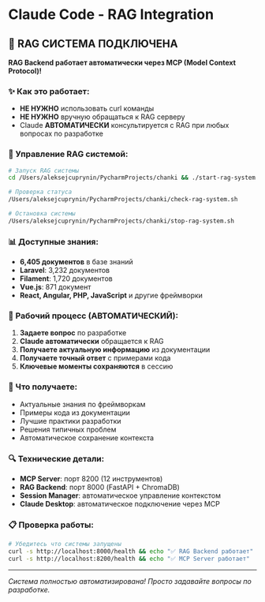 # Claude Code - RAG Integration

## 🤖 RAG СИСТЕМА ПОДКЛЮЧЕНА

**RAG Backend работает автоматически через MCP (Model Context Protocol)!**

### ✨ Как это работает:
- **НЕ НУЖНО** использовать curl команды  
- **НЕ НУЖНО** вручную обращаться к RAG серверу
- Claude **АВТОМАТИЧЕСКИ** консультируется с RAG при любых вопросах по разработке

### 🔧 Управление RAG системой:

```bash
# Запуск RAG системы
cd /Users/aleksejcuprynin/PycharmProjects/chanki && ./start-rag-system.sh

# Проверка статуса
/Users/aleksejcuprynin/PycharmProjects/chanki/check-rag-system.sh

# Остановка системы
/Users/aleksejcuprynin/PycharmProjects/chanki/stop-rag-system.sh
```

### 📊 Доступные знания:
- **6,405 документов** в базе знаний
- **Laravel**: 3,232 документов
- **Filament**: 1,720 документов  
- **Vue.js**: 871 документ
- **React, Angular, PHP, JavaScript** и другие фреймворки

### 🔄 Рабочий процесс (АВТОМАТИЧЕСКИЙ):
1. **Задаете вопрос** по разработке
2. **Claude автоматически** обращается к RAG
3. **Получаете актуальную информацию** из документации
4. **Получаете точный ответ** с примерами кода
5. **Ключевые моменты сохраняются** в сессию

### 🎯 Что получаете:
- Актуальные знания по фреймворкам
- Примеры кода из документации
- Лучшие практики разработки
- Решения типичных проблем
- Автоматическое сохранение контекста

### 🔍 Технические детали:
- **MCP Server**: порт 8200 (12 инструментов)
- **RAG Backend**: порт 8000 (FastAPI + ChromaDB)
- **Session Manager**: автоматическое управление контекстом
- **Claude Desktop**: автоматическое подключение через MCP

### 📋 Проверка работы:
```bash
# Убедитесь что системы запущены
curl -s http://localhost:8000/health && echo "✅ RAG Backend работает"
curl -s http://localhost:8200/health && echo "✅ MCP Server работает"
```

---
*Система полностью автоматизирована! Просто задавайте вопросы по разработке.*

<!-- 
Инструкция для копирования в новые проекты:
1. Скопируйте этот файл как CLAUDE.md в корень нового проекта
2. Убедитесь что RAG система запущена
3. Начинайте задавать вопросы - Claude автоматически получит нужную информацию!
-->